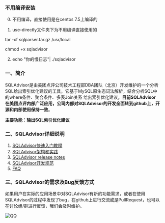 ### 不用编译安装

0. 不用编译，直接使用是在centos 7.5上编译的

1. use-directly文件夹下为不用编译直接使用的

tar -xf sqlparser.tar.gz  /usr/local

chmod +x sqladvisor


2. echo "你的慢日志"| ./sqladvisor



### 一、简介

SQLAdvisor是由美团点评公司技术工程部DBA团队（北京）开发维护的一个分析SQL给出索引优化建议的工具。它基于MySQL原生态词法解析，结合分析SQL中的where条件、聚合条件、多表Join关系 给出索引优化建议。**目前SQLAdvisor在美团点评内部广泛应用，公司内部对SQLAdvisor的开发全面转到github上，开源和内部使用保持一致**。
    
**主要功能：输出SQL索引优化建议**

### 二、SQLAdvisor详细说明

1. [SQLAdvisor快速入门教程](./doc/QUICK_START.md)
2. [SQLAdvisor架构和实践](./doc/THEORY_PRACTICES.md)
3. [SQLAdvisor release notes](./doc/RELEASE_NOTES.md)
4. [SQLAdvisor开发规范](./doc/DEVELOPMENT_NORM.md)
5. [FAQ](./doc/FAQ.md)

### 三、SQLAdvisor的需求及Bug反馈方式

如果用户在实际的应用场景中对SQLAdvisor有新的功能需求，或者在使用SQLAdvisor的过程中发现了bug，在github上进行交流或是PullRequest，也可以在讨论组/群进行反馈，我们会及时维护。

![QQ](./doc/img/qq.png)


